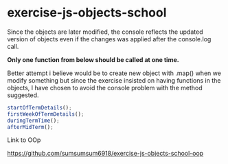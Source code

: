 # exercise-js-objects-school

Since the objects are later modified,
the console reflects the updated version of objects even if the changes was applied after the console.log call.

**Only one function from below should be called at one time.**

Better attempt i believe would be to create new object with .map() when we modify something but since the exercise insisted on having functions in the objects, I have chosen to avoid the console problem with the method suggested.

```javascript
startOfTermDetails();
firstWeekOfTermDetails();
duringTermTime();
afterMidTerm();
```

Link to OOp

https://github.com/sumsumsum6918/exercise-js-objects-school-oop
